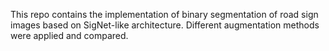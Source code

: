 This repo contains the implementation of binary segmentation of road sign images based on SigNet-like architecture. Different augmentation methods were applied and compared.
